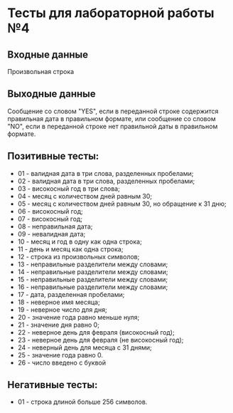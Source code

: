 # Тесты для лабораторной работы №4

## Входные данные
Произвольная строка

## Выходные данные
Сообщение со словом "YES", если в переданной строке содержится правильная дата в правильном формате,
или сообщение со словом "NO", если в переданной строке нет правильной даты в правильном формате.

## Позитивные тесты:
- 01 - валидная дата в три слова, разделенных пробелами;
- 02 - валидная дата в три слова, разделенных пробелами;
- 03 - високосный год в три слова;
- 04 - месяц с количеством дней равным 30;
- 05 - месяц с количеством дней равным 30, но обращение к 31 дню;
- 06 - високосный год;
- 07 - високосный год;
- 08 - неправильная дата;
- 09 - невалидная дата;
- 10 - месяц и год в одну как одна строка;
- 11 - день и месяц как одна строка;
- 12 - строка из произвольных символов;
- 13 - неправильные разделители между словами;
- 14 - неправильные разделители между словами;
- 15 - неправильные разделители между словами;
- 16 - неправильные разделители между словами;
- 17 - дата, разделенная пробелами;
- 18 - неверное имя месяца;
- 19 - неверное число для дня;
- 20 - значение года равно меньше нуля;
- 21 - значение дня равно 0;
- 22 - неверное день для февраля (високосный год);
- 23 - неверное день для февраля (не високосный год);
- 24 - неверный день для месяца с 31 днями;
- 25 - значение года равно 0.
- 26 - число введено с буквой

## Негативные тесты:
- 01 - строка длиной больше 256 символов.